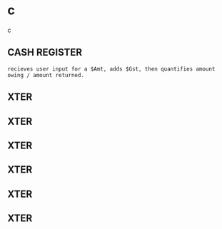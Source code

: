 # c
c


CASH REGISTER
-------------
    recieves user input for a $Amt, adds $Gst, then quantifies amount owing / amount returned.
    
    
XTER
-------------


XTER
-------------



XTER
-------------


XTER
-------------


XTER
-------------

XTER
-------------
